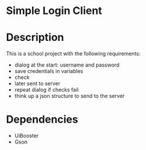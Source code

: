 Simple Login Client
============
Description
============
This is a school project with the following requirements:

- dialog at the start: username and password
- save credentials in variables
- check
- later sent to server
- repeat dialog if checks fail
- think up a json structure to send to the server

Dependencies
=============
- UiBooster
- Gson